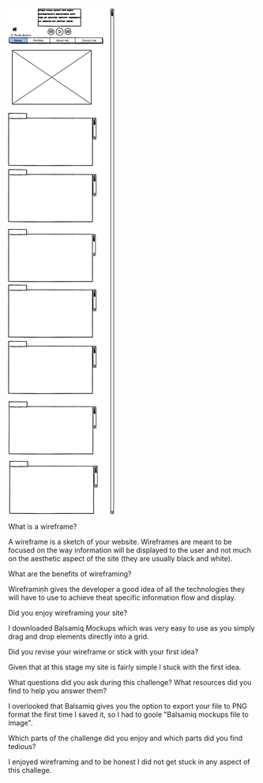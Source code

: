 ![my first wireframe](wireframe-blog-index.png)

What is a wireframe?

A wireframe is a sketch of your website. Wireframes are meant to be focused on the way information will be displayed to the user and not much on the aesthetic aspect of the site (they are usually black and white). 

What are the benefits of wireframing?

Wireframinh gives the developer a good idea of all the technologies they will have to use to achieve theat specific information flow and display. 

Did you enjoy wireframing your site?

I downloaded Balsamiq Mockups which was very easy to use as you simply drag and drop elements directly into a grid.

Did you revise your wireframe or stick with your first idea?

Given that at this stage my site is fairly simple I stuck with the first idea.

What questions did you ask during this challenge? What resources did you find to help you answer them?

I overlooked that Balsamiq gives you the option to export your file to PNG format the first time I saved it, so I had to goole "Balsamiq mockups file to image".

Which parts of the challenge did you enjoy and which parts did you find tedious?

I enjoyed wireframing and to be honest I did not get stuck in any aspect of this challege.